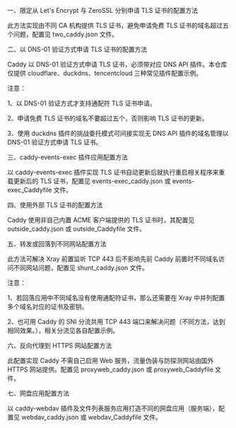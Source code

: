 一、限定从 Let's Encrypt 与 ZeroSSL 分别申请 TLS 证书的配置方法

此方法实现由不同 CA 机构提供 TLS 证书，避免申请免费 TLS 证书的域名超过五个问题，配置见 two_caddy.json 文件。

二、以 DNS-01 验证方式申请 TLS 证书的配置方法

Caddy 以 DNS-01 验证方式申请 TLS 证书，必须带对应 DNS API 插件。本仓库仅提供 cloudflare、duckdns、tencentcloud 三种常见插件配置示例。

注意：

1、以 DNS-01 验证方式才支持通配符 TLS 证书申请。

2、申请免费 TLS 证书的域名不要超过五个，否则影响 TLS 证书的更新。

3、使用 duckdns 插件的挑战委托模式可间接实现无 DNS API 插件的域名管理以 DNS-01 验证方式申请 TLS 证书。

三、caddy-events-exec 插件应用配置方法

以 caddy-events-exec 插件实现 TLS 证书自动更新后就执行重启相关程序来重载更新后的 TLS 证书，配置见 events-exec_caddy.json 或 events-exec_Caddyfile 文件。

四、使用外部 TLS 证书的配置方法

Caddy 使用非自己内置 ACME 客户端提供的 TLS 证书时，其配置见 outside_caddy.json 或 outside_Caddyfile 文件。

五、转发或回落到不同网站配置方法

此方法可解决 Xray 前置监听 TCP 443 后不影响先前 Caddy 前置时不同域名访问不同网站问题，配置见 shunt_caddy.json 文件。

注意：

1、若回落应用中不同域名没有使用通配符证书，那么还需要在 Xray 中并列配置多个域名对应的证书及密钥。

2、也可用 Caddy 的 SNI 分流共用 TCP 443 端口来解决问题（不同方法，达到相同效果。），相关分流见各自配置示例。

六、反向代理到 HTTPS 网站配置方法

此配置实现 Caddy 不需自己启用 Web 服务，流量伪装与防探测网站由国外 HTTPS 网站提供。配置见 proxyweb_caddy.json 或 proxyweb_Caddyfile 文件。

七、网盘应用配置方法

以 caddy-webdav 插件及文件列表服务应用打造不同的网盘应用（服务端），配置见 webdav_caddy.json 或 webdav_Caddyfile 文件。
